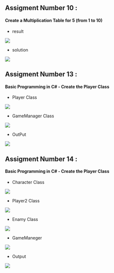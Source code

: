 ## Assigment Number 10 : 
#### Create a Multiplication Table for 5 (from 1 to 10)

- result 

![](IMG/Capture.JPG)

- solution 

![](IMG/solutionJPG.JPG)


## Assigment Number 13 : 
#### Basic Programming in C# - Create the Player Class

- Player Class  

![](IMG/assigment11_palyer.JPG)

- GameManager Class  

![](IMG/assigment11_GameMager.JPG)

- OutPut  

![](IMG/assigment11_output.JPG)


## Assigment Number 14 : 
#### Basic Programming in C# - Create the Player Class

- Character Class  

![](IMG/character.JPG)


- Player2 Class  

![](IMG/Player2.JPG)



- Enamy Class  

![](IMG/Enamy.JPG)


- GameManeger   

![](IMG/gameObject_14.JPG)


- Output    

![](IMG/assigment11_palyer.JPG)